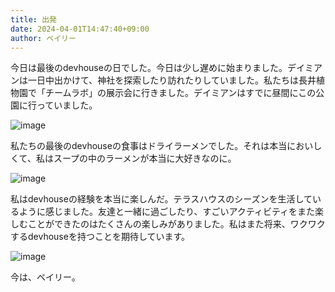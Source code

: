 ```yaml
---
title: 出発
date: 2024-04-01T14:47:40+09:00
author: ベイリー
---
```


今日は最後のdevhouseの日でした。今日は少し遅めに始まりました。デイミアンは一日中出かけて、神社を探索したり訪れたりしていました。私たちは長井植物園で「チームラボ」の展示会に行きました。デイミアンはすでに昼間にこの公園に行っていました。

![image](https://github.com/devhou-se/www-jp/assets/5674656/7ad5d2fa-4988-4fb8-a83a-4732f8f3a6c6)

私たちの最後のdevhouseの食事はドライラーメンでした。それは本当においしくて、私はスープの中のラーメンが本当に大好きなのに。

![image](https://github.com/devhou-se/www-jp/assets/5674656/0a0c039a-57fe-46e7-a033-c4ef3b983134)

私はdevhouseの経験を本当に楽しんだ。テラスハウスのシーズンを生活しているように感じました。友達と一緒に過ごしたり、すごいアクティビティをまた楽しむことができたのはたくさんの楽しみがありました。私はまた将来、ワクワクするdevhouseを持つことを期待しています。

![image](https://github.com/devhou-se/www-jp/assets/5674656/8e8f1480-7482-435e-8b2a-305f6ff680d7)

今は、ベイリー。